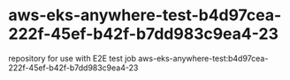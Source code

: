 # aws-eks-anywhere-test-b4d97cea-222f-45ef-b42f-b7dd983c9ea4-23
repository for use with E2E test job aws-eks-anywhere-test:b4d97cea-222f-45ef-b42f-b7dd983c9ea4-23
